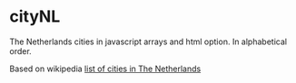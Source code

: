 # cityNL

The Netherlands cities in javascript arrays and html option. In alphabetical order. 

Based on wikipedia [list of cities in The Netherlands](https://en.wikipedia.org/wiki/List_of_cities_in_the_Netherlands_by_province)

